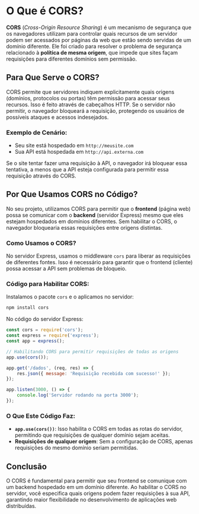 # O Que é CORS?

**CORS** (*Cross-Origin Resource Sharing*) é um mecanismo de segurança que os navegadores utilizam para controlar quais recursos de um servidor podem ser acessados por páginas da web que estão sendo servidas de um domínio diferente. Ele foi criado para resolver o problema de segurança relacionado à **política de mesma origem**, que impede que sites façam requisições para diferentes domínios sem permissão.

## Para Que Serve o CORS?

CORS permite que servidores indiquem explicitamente quais origens (domínios, protocolos ou portas) têm permissão para acessar seus recursos. Isso é feito através de cabeçalhos HTTP. Se o servidor não permitir, o navegador bloqueará a requisição, protegendo os usuários de possíveis ataques e acessos indesejados.

### Exemplo de Cenário:

- Seu site está hospedado em `http://meusite.com`
- Sua API está hospedada em `http://api.externa.com`
  
Se o site tentar fazer uma requisição à API, o navegador irá bloquear essa tentativa, a menos que a API esteja configurada para permitir essa requisição através do CORS.

## Por Que Usamos CORS no Código?

No seu projeto, utilizamos CORS para permitir que o **frontend** (página web) possa se comunicar com o **backend** (servidor Express) mesmo que eles estejam hospedados em domínios diferentes. Sem habilitar o CORS, o navegador bloquearia essas requisições entre origens distintas.

### Como Usamos o CORS?

No servidor Express, usamos o middleware `cors` para liberar as requisições de diferentes fontes. Isso é necessário para garantir que o frontend (cliente) possa acessar a API sem problemas de bloqueio.

### Código para Habilitar CORS:

Instalamos o pacote `cors` e o aplicamos no servidor:

```bash
npm install cors
```

No código do servidor Express:

```javascript
const cors = require('cors');
const express = require('express');
const app = express();

// Habilitando CORS para permitir requisições de todas as origens
app.use(cors());

app.get('/dados', (req, res) => {
    res.json({ message: 'Requisição recebida com sucesso!' });
});

app.listen(3000, () => {
    console.log('Servidor rodando na porta 3000');
});
```

### O Que Este Código Faz:

- **`app.use(cors())`**: Isso habilita o CORS em todas as rotas do servidor, permitindo que requisições de qualquer domínio sejam aceitas.
- **Requisições de qualquer origem**: Sem a configuração de CORS, apenas requisições do mesmo domínio seriam permitidas.

## Conclusão

O CORS é fundamental para permitir que seu frontend se comunique com um backend hospedado em um domínio diferente. Ao habilitar o CORS no servidor, você especifica quais origens podem fazer requisições à sua API, garantindo maior flexibilidade no desenvolvimento de aplicações web distribuídas.


